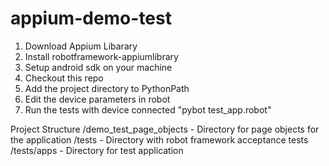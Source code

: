 # appium-demo-test

1. Download Appium Libarary
2. Install robotframework-appiumlibrary
3. Setup android sdk on your machine
4. Checkout this repo
5. Add the project directory to PythonPath
6. Edit the device parameters in robot
7. Run the tests with device connected "pybot test_app.robot"


Project Structure
/demo_test_page_objects - Directory for page objects for the application
/tests - Directory with robot framework acceptance tests
/tests/apps - Directory for test application